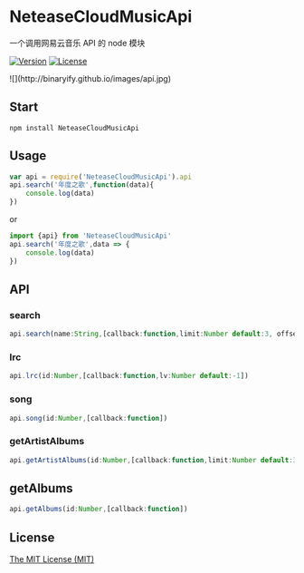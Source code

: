 # NeteaseCloudMusicApi
一个调用网易云音乐 API 的 node 模块
<p>
<a href="https://www.npmjs.com/package/NeteaseCloudMusicApi"><img src="https://img.shields.io/npm/v/NeteaseCloudMusicApi.svg" alt="Version"></a>
<a href="https://www.npmjs.com/package/NeteaseCloudMusicApi"><img src="https://img.shields.io/npm/l/NeteaseCloudMusicApi.svg" alt="License"></a>
</p>
![](http://binaryify.github.io/images/api.jpg)

## Start
``` shell
npm install NeteaseCloudMusicApi
```

## Usage
``` javascript
var api = require('NeteaseCloudMusicApi').api
api.search('年度之歌',function(data){
    console.log(data)
})
```
or
``` javascript
import {api} from 'NeteaseCloudMusicApi'
api.search('年度之歌',data => {
    console.log(data)
})
```

## API

### search
``` javascript
api.search(name:String,[callback:function,limit:Number default:3, offset:Number default:0])
```

### lrc
``` javascript
api.lrc(id:Number,[callback:function,lv:Number default:-1])
```

### song

``` javascript
api.song(id:Number,[callback:function])
```

### getArtistAlbums

``` javascript
api.getArtistAlbums(id:Number,[callback:function,limit:Number default:3, offset:Number default:0])
```

## getAlbums

``` javascript
api.getAlbums(id:Number,[callback:function])
```


## License
[The MIT License (MIT)](LICENSE)
